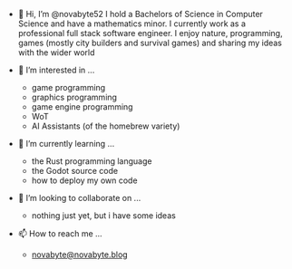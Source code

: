 - 👋 Hi, I’m @novabyte52
I hold a Bachelors of Science in Computer Science and have a mathematics minor.
I currently work as a professional full stack software engineer.
I enjoy nature, programming, games (mostly city builders and survival games) and
sharing my ideas with the wider world

- 👀 I’m interested in ...
  - game programming
  - graphics programming
  - game engine programming
  - WoT
  - AI Assistants (of the homebrew variety)

- 🌱 I’m currently learning ...
  - the Rust programming language
  - the Godot source code
  - how to deploy my own code

- 💞️ I’m looking to collaborate on ...
  - nothing just yet, but i have some ideas

- 📫 How to reach me ...
  - novabyte@novabyte.blog

<!---
novabyte52/novabyte52 is a ✨ special ✨ repository because its `README.md` (this file) appears on your GitHub profile.
You can click the Preview link to take a look at your changes.
--->
